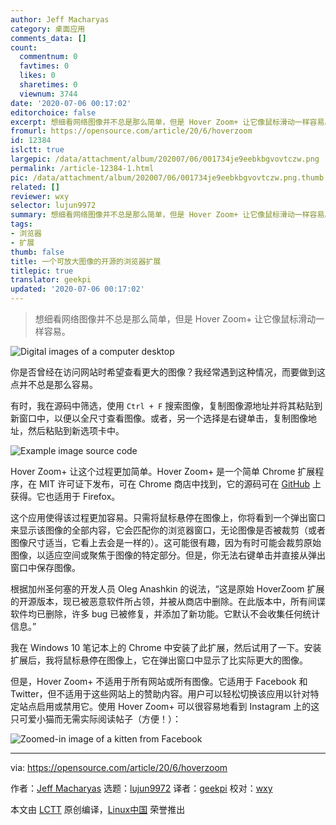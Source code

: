 ```yaml
---
author: Jeff Macharyas
category: 桌面应用
comments_data: []
count:
  commentnum: 0
  favtimes: 0
  likes: 0
  sharetimes: 0
  viewnum: 3744
date: '2020-07-06 00:17:02'
editorchoice: false
excerpt: 想细看网络图像并不总是那么简单，但是 Hover Zoom+ 让它像鼠标滑动一样容易。
fromurl: https://opensource.com/article/20/6/hoverzoom
id: 12384
islctt: true
largepic: /data/attachment/album/202007/06/001734je9eebkbgvovtczw.png
permalink: /article-12384-1.html
pic: /data/attachment/album/202007/06/001734je9eebkbgvovtczw.png.thumb.jpg
related: []
reviewer: wxy
selector: lujun9972
summary: 想细看网络图像并不总是那么简单，但是 Hover Zoom+ 让它像鼠标滑动一样容易。
tags:
- 浏览器
- 扩展
thumb: false
title: 一个可放大图像的开源的浏览器扩展
titlepic: true
translator: geekpi
updated: '2020-07-06 00:17:02'
---
```



> 
> 想细看网络图像并不总是那么简单，但是 Hover Zoom+ 让它像鼠标滑动一样容易。
> 
> 
> 


![Digital images of a computer desktop](/data/attachment/album/202007/06/001734je9eebkbgvovtczw.png "Digital images of a computer desktop")


你是否曾经在访问网站时希望查看更大的图像？我经常遇到这种情况，而要做到这点并不总是那么容易。


有时，我在源码中筛选，使用 `Ctrl + F` 搜索图像，复制图像源地址并将其粘贴到新窗口中，以便以全尺寸查看图像。或者，另一个选择是右键单击，复制图像地址，然后粘贴到新选项卡中。


![Example image source code ](/data/attachment/album/202007/06/001756g82cufspd88usp87.jpg "Example image source code")


Hover Zoom+ 让这个过程更加简单。Hover Zoom+ 是一个简单 Chrome 扩展程序，在 MIT 许可证下发布，可在 Chrome 商店中找到，它的源码可在 [GitHub](https://github.com/extesy/hoverzoom/) 上获得。它也适用于 Firefox。


这个应用使得该过程更加容易。只需将鼠标悬停在图像上，你将看到一个弹出窗口来显示该图像的全部内容，它会匹配你的浏览器窗口，无论图像是否被裁剪（或者图像尺寸适当，它看上去会是一样的）。这可能很有趣，因为有时可能会裁剪原始图像，以适应空间或聚焦于图像的特定部分。但是，你无法右键单击并直接从弹出窗口中保存图像。


根据加州圣何塞的开发人员 Oleg Anashkin 的说法，“这是原始 HoverZoom 扩展的开源版本，现已被恶意软件所占领，并被从商店中删除。在此版本中，所有间谍软件均已删除，许多 bug 已被修复，并添加了新功能。它默认不会收集任何统计信息。”


我在 Windows 10 笔记本上的 Chrome 中安装了此扩展，然后试用了一下。安装扩展后，我将鼠标悬停在图像上，它在弹出窗口中显示了比实际更大的图像。


但是，Hover Zoom+ 不适用于所有网站或所有图像。它适用于 Facebook 和 Twitter，但不适用于这些网站上的赞助内容。用户可以轻松切换该应用以针对特定站点启用或禁用它。使用 Hover Zoom+ 可以很容易地看到 Instagram 上的这只可爱小猫而无需实际阅读帖子（方便！）：


![Zoomed-in image of a kitten from Facebook](/data/attachment/album/202007/06/001838yjt7svrrtb52e2jj.jpg "HoverZoom+ enlarged image")




---


via: <https://opensource.com/article/20/6/hoverzoom>


作者：[Jeff Macharyas](https://opensource.com/users/jeffmacharyas) 选题：[lujun9972](https://github.com/lujun9972) 译者：[geekpi](https://github.com/geekpi) 校对：[wxy](https://github.com/wxy)


本文由 [LCTT](https://github.com/LCTT/TranslateProject) 原创编译，[Linux中国](https://linux.cn/) 荣誉推出